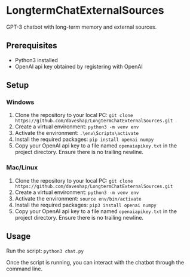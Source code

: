 # LongtermChatExternalSources

GPT-3 chatbot with long-term memory and external sources.

## Prerequisites

-   Python3 installed
-   OpenAI api key obtained by registering with OpenAI

## Setup

### Windows

1.  Clone the repository to your local PC: `git clone https://github.com/daveshap/LongtermChatExternalSources.git`
2.  Create a virtual environment: `python3 -m venv env`
3.  Activate the environment: `.\env\Scripts\activate`
4.  Install the required packages: `pip install openai numpy`
5.  Copy your OpenAI api key to a file named `openaiapikey.txt` in the project directory. Ensure there is no trailing newline.

### Mac/Linux

1.  Clone the repository to your local PC: `git clone https://github.com/daveshap/LongtermChatExternalSources.git`
2.  Create a virtual environment: `python3 -m venv env`
3.  Activate the environment: `source env/bin/activate`
4.  Install the required packages: `pip3 install openai numpy`
5.  Copy your OpenAI api key to a file named `openaiapikey.txt` in the project directory. Ensure there is no trailing newline.

## Usage

Run the script: `python3 chat.py`

Once the script is running, you can interact with the chatbot through the command line. 
